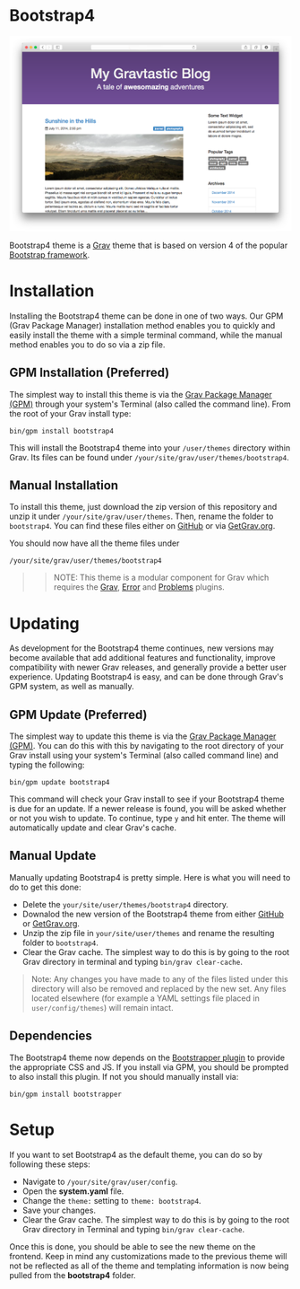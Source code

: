 # Bootstrap4

![Bootstrap](assets/readme_1.png)

Bootstrap4 theme is a [Grav](http://github.com/getgrav/grav) theme that is based on version 4 of the popular [Bootstrap framework](http://getbootstrap.com/).

# Installation

Installing the Bootstrap4 theme can be done in one of two ways. Our GPM (Grav Package Manager) installation method enables you to quickly and easily install the theme with a simple terminal command, while the manual method enables you to do so via a zip file.

## GPM Installation (Preferred)

The simplest way to install this theme is via the [Grav Package Manager (GPM)](http://learn.getgrav.org/advanced/grav-gpm) through your system's Terminal (also called the command line).  From the root of your Grav install type:

    bin/gpm install bootstrap4

This will install the Bootstrap4 theme into your `/user/themes` directory within Grav. Its files can be found under `/your/site/grav/user/themes/bootstrap4`.

## Manual Installation

To install this theme, just download the zip version of this repository and unzip it under `/your/site/grav/user/themes`. Then, rename the folder to `bootstrap4`. You can find these files either on [GitHub](https://github.com/getgrav/grav-theme-bootstrap4) or via [GetGrav.org](http://getgrav.org/downloads/themes).

You should now have all the theme files under

    /your/site/grav/user/themes/bootstrap4

>> NOTE: This theme is a modular component for Grav which requires the [Grav](http://github.com/getgrav/grav), [Error](https://github.com/getgrav/grav-theme-error) and [Problems](https://github.com/getgrav/grav-plugin-problems) plugins.

# Updating

As development for the Bootstrap4 theme continues, new versions may become available that add additional features and functionality, improve compatibility with newer Grav releases, and generally provide a better user experience. Updating Bootstrap4 is easy, and can be done through Grav's GPM system, as well as manually.

## GPM Update (Preferred)

The simplest way to update this theme is via the [Grav Package Manager (GPM)](http://learn.getgrav.org/advanced/grav-gpm). You can do this with this by navigating to the root directory of your Grav install using your system's Terminal (also called command line) and typing the following:

    bin/gpm update bootstrap4

This command will check your Grav install to see if your Bootstrap4 theme is due for an update. If a newer release is found, you will be asked whether or not you wish to update. To continue, type `y` and hit enter. The theme will automatically update and clear Grav's cache.

## Manual Update

Manually updating Bootstrap4 is pretty simple. Here is what you will need to do to get this done:

* Delete the `your/site/user/themes/bootstrap4` directory.
* Downalod the new version of the Bootstrap4 theme from either [GitHub](https://github.com/getgrav/grav-plugin-bootstrap4) or [GetGrav.org](http://getgrav.org/downloads/themes#extras).
* Unzip the zip file in `your/site/user/themes` and rename the resulting folder to `bootstrap4`.
* Clear the Grav cache. The simplest way to do this is by going to the root Grav directory in terminal and typing `bin/grav clear-cache`.

> Note: Any changes you have made to any of the files listed under this directory will also be removed and replaced by the new set. Any files located elsewhere (for example a YAML settings file placed in `user/config/themes`) will remain intact.

## Dependencies

The Bootstrap4 theme now depends on the [Bootstrapper plugin](https://github.com/getgrav/grav-plugin-bootstrapper) to provide the appropriate CSS and JS.  If you install via GPM, you should be prompted to also install this plugin.  If not you should manually install via:

    bin/gpm install bootstrapper

# Setup

If you want to set Bootstrap4 as the default theme, you can do so by following these steps:

* Navigate to `/your/site/grav/user/config`.
* Open the **system.yaml** file.
* Change the `theme:` setting to `theme: bootstrap4`.
* Save your changes.
* Clear the Grav cache. The simplest way to do this is by going to the root Grav directory in Terminal and typing `bin/grav clear-cache`.

Once this is done, you should be able to see the new theme on the frontend. Keep in mind any customizations made to the previous theme will not be reflected as all of the theme and templating information is now being pulled from the **bootstrap4** folder.